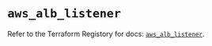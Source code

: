 # `aws_alb_listener`

Refer to the Terraform Registory for docs: [`aws_alb_listener`](https://registry.terraform.io/providers/hashicorp/aws/4.63.0/docs/resources/alb_listener).

